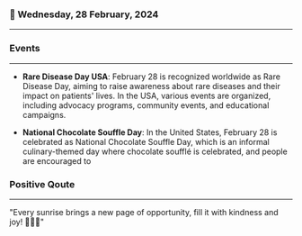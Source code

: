 ### 📅 Wednesday, 28 February, 2024
------
### Events
------
- **Rare Disease Day USA**: February 28 is recognized worldwide as Rare Disease Day, aiming to raise awareness about rare diseases and their impact on patients' lives. In the USA, various events are organized, including advocacy programs, community events, and educational campaigns.

- **National Chocolate Souffle Day**: In the United States, February 28 is celebrated as National Chocolate Souffle Day, which is an informal culinary-themed day where chocolate soufflé is celebrated, and people are encouraged to
### Positive Qoute
------
"Every sunrise brings a new page of opportunity, fill it with kindness and joy! 🌅✨💖"
